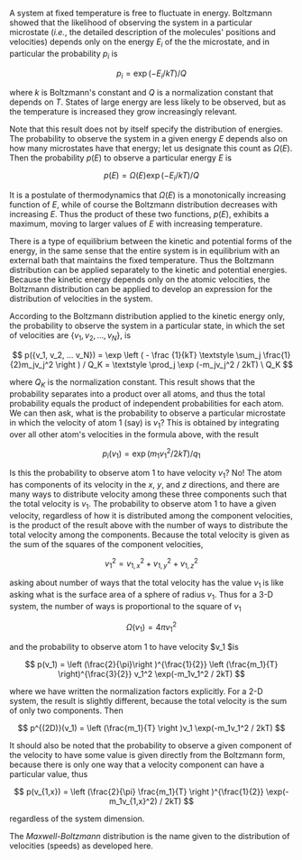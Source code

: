 

A system at fixed temperature is free to fluctuate in energy.  Boltzmann showed that the likelihood of observing the system in a particular microstate (*i.e.*, the detailed description of the molecules' positions and velocities) depends only on the energy $E_i$ of the the microstate, and in particular the probability $p_i$ is



$$
p_i = \exp{\left (-E_i / kT \right )} / Q
$$



where *k* is Boltzmann's constant and *Q* is a normalization constant that depends on *T*. States of large energy are less likely to be observed, but as the temperature is increased they grow increasingly relevant.

Note that this result does not by itself specify the distribution of energies.  The probability to observe the system in a given energy *E* depends also on how many microstates have that energy; let us designate this count as $\Omega(E)$.  Then the probability *p*(*E*) to observe a particular energy *E* is



$$
p(E) = \Omega (E) \exp \left (-E_i / kT \right ) / Q
$$



It is a postulate of thermodynamics that $\Omega(E)$ is a monotonically increasing function of *E*, while of course the Boltzmann distribution decreases with increasing *E*.  Thus the product of these two functions, *p*(*E*), exhibits a maximum, moving to larger values of *E* with increasing temperature.

There is a type of equilibrium between the kinetic and potential forms of the energy, in the same sense that the entire system is in equilibrium with an external bath that maintains the fixed temperature. Thus the Boltzmann distribution can be applied separately to the kinetic and potential energies. Because the kinetic energy depends only on the atomic velocities, the Boltzmann distribution can be applied to develop an expression for the distribution of velocities in the system.

According to the Boltzmann distribution applied to the kinetic energy only, the probability to observe the system in a particular state, in which the set of velocities are {$v_1, v_2,...,v_N$}, is



$$
p({v_1, v_2, ... v_N}) = \exp \left ( - \frac {1}{kT} \textstyle \sum_j \frac{1}{2}m_jv_j^2 \right ) / Q_K = \textstyle \prod_j \exp (-m_jv_j^2 / 2kT) \ Q_K
$$



where $Q_K$ is the normalization constant.  This result shows that the probability separates into a product over all atoms, and thus the total probability equals the product of independent probabilities for each atom.  We can then ask, what is the probability to observe a particular microstate in which the velocity of atom 1 (say) is $v_1$?  This is obtained by integrating over all other atom's velocities in the formula above, with the result



$$
p_i(v_1) = \exp (m_1v_1^2 / 2kT) / q_1
$$




Is this the probability to observe atom 1 to have velocity $v_1$?  No!  The atom has components of its velocity in the *x*, *y*, and *z* directions, and there are many ways to distribute velocity among these three components such that the total velocity is $v_1$. The probability to observe atom 1 to have a given velocity, regardless of how it is distributed among the component velocities, is the product of the result above with the number of ways to distribute the total velocity among the components. Because the total velocity is given as the sum of the squares of the component velocities,



$$
v_1^2 = v_{1,x}^2 + v_{1,y}^2 + v_{1,z}^2
$$



asking about number of ways that the total velocity has the value *v*<sub>1 </sub>is like asking what is the surface area of a sphere of radius $v_1$.  Thus for a 3-D system, the number of ways is proportional to the square of $v_1$



$$
\Omega (v_1) = 4\pi v_1^2
$$



and the probability to observe atom 1 to have velocity $v_1 $is



$$
p(v_1) = \left (\frac{2}{\pi}\right )^{\frac{1}{2}} \left (\frac{m_1}{T} \right)^{\frac{3}{2}} v_1^2 \exp(-m_1v_1^2 / 2kT)
$$



where we have written the normalization factors explicitly. For a 2-D system, the result is slightly different, because the total velocity is the sum of only two components. Then



$$
p^{(2D)}(v_1) = \left (\frac{m_1}{T} \right )v_1 \exp(-m_1v_1^2 / 2kT)
$$



It should also be noted that the probability to observe a given component of the velocity to have some value is given directly from the Boltzmann form, because there is only one way that a velocity component can have a particular value, thus



$$
p(v_{1,x}) = \left (\frac{2}{\pi} \frac{m_1}{T} \right )^{\frac{1}{2}} \exp(-m_1v_{1,x}^2) / 2kT)
$$



regardless of the system dimension.

The *Maxwell-Boltzmann* distribution is the name given to the distribution of velocities (speeds) as developed here.